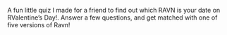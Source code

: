 A fun little quiz I made for a friend to find out which RAVN is your date on RValentine’s Day!. Answer a few questions, and get matched with one of five versions of Ravn!
